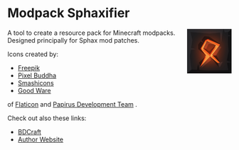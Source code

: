 # Modpack Sphaxifier
<!--suppress CheckImageSize, HtmlDeprecatedAttribute -->
<img src="resources/img/logo.png" alt="Logo" width="100" align="right">

A tool to create a resource pack for Minecraft modpacks. Designed principally for Sphax mod patches.

Icons created by:
- [Freepik](https://www.flaticon.com/authors/freepik "Freepik")
- [Pixel Buddha](https://www.flaticon.com/authors/pixel-buddha "Pixel Buddha")
- [Smashicons](https://www.flaticon.com/authors/smashicons "Smashicons")
- [Good Ware](https://www.flaticon.com/free-icon/spaceship_2927887?term=start&page=1&position=11 "Good Ware")

of [Flaticon](https://flaticon.com) and [Papirus Development Team](https://icon-icons.com/it/icona/qt/94938) .  
  
Check out also these links:

- [BDCraft](https://bdcraft.net)
- [Author Website](https://maicol07.it)
